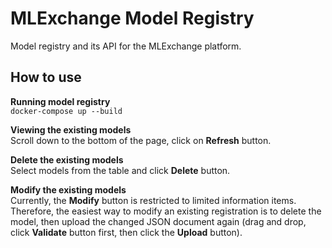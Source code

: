 # MLExchange Model Registry
Model registry and its API for the MLExchange platform.


## How to use
**Running model registry**   
`docker-compose up --build`

**Viewing the existing models**  
Scroll down to the bottom of the page, click on **Refresh** button.

**Delete the existing models**  
Select models from the table and click **Delete** button.

**Modify the existing models**  
Currently, the **Modify** button is restricted to limited information items. 
Therefore, the easiest way to modify an existing registration is to delete the model, then upload the changed JSON document again (drag and drop, click **Validate** button first, then click the **Upload** button).

